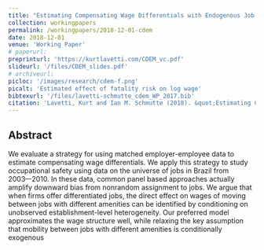 ```yaml
---
title: "Estimating Compensating Wage Differentials with Endogenous Job Mobility"
collection: workingpapers
permalink: /workingpapers/2018-12-01-cdem
date: 2018-12-01
venue: 'Working Paper'
# paperurl: 
preprinturl: 'https://kurtlavetti.com/CDEM_vc.pdf'
slideurl: '/files/CDEM_slides.pdf'
# archiveurl: 
picloc: '/images/research/cdem-f.png'
picalt: 'Estimated effect of fatality risk on log wage'
bibtexurl: '/files/lavetti-schmutte_cdem_WP_2017.bib'
citation: 'Lavetti, Kurt and Ian M. Schmutte (2018). &quot;Estimating Compensating Wage Differentials with Endogenous Job Mobility.&quot; <i>Working Paper</i>.'
---
```




## Abstract

We evaluate a strategy for using matched employer-employee data to estimate compensating
wage differentials. We apply this strategy to study occupational safety using
data on the universe of jobs in Brazil from 2003–-2010. In these data, common panel based
approaches actually amplify downward bias from nonrandom assignment to jobs.
We argue that when firms offer differentiated jobs, the direct effect on wages of moving
between jobs with different amenities can be identified by conditioning on unobserved
establishment-level heterogeneity. Our preferred model approximates the wage structure
well, while relaxing the key assumption that mobility between jobs with different
amenities is conditionally exogenous
